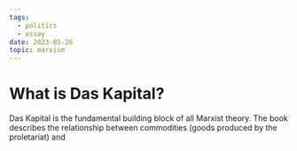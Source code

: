 ```yaml
---
tags:
  - politics
  - essay
date: 2023-05-26
topic: marxism
---
```


# What is Das Kapital?

Das Kapital is the fundamental building block of all Marxist theory. The book describes the relationship between commodities (goods produced by the proletariat) and
